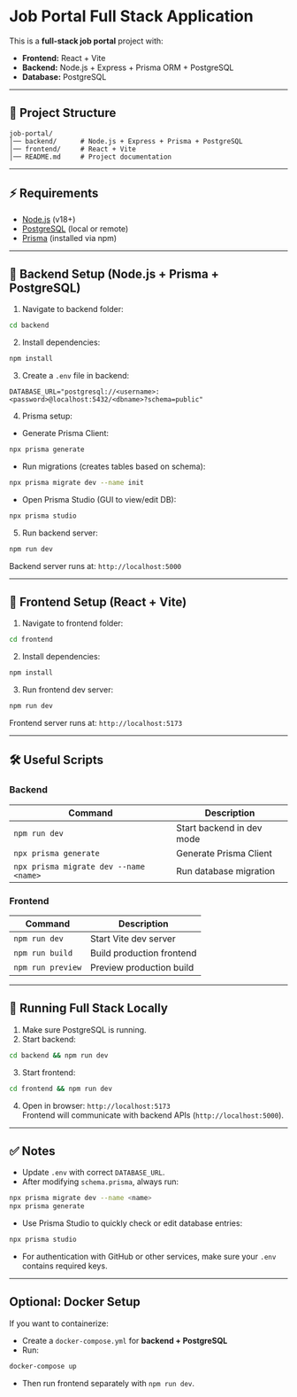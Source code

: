 # Job Portal Full Stack Application

This is a **full-stack job portal** project with:

- **Frontend:** React + Vite
- **Backend:** Node.js + Express + Prisma ORM + PostgreSQL
- **Database:** PostgreSQL

---

## 📂 Project Structure

```
job-portal/
│── backend/      # Node.js + Express + Prisma + PostgreSQL
│── frontend/     # React + Vite
│── README.md     # Project documentation
```

---

## ⚡ Requirements

- [Node.js](https://nodejs.org/) (v18+)
- [PostgreSQL](https://www.postgresql.org/download/) (local or remote)
- [Prisma](https://www.prisma.io/) (installed via npm)

---

## 🔧 Backend Setup (Node.js + Prisma + PostgreSQL)

1. Navigate to backend folder:

```bash
cd backend
```

2. Install dependencies:

```bash
npm install
```

3. Create a `.env` file in backend:

```env
DATABASE_URL="postgresql://<username>:<password>@localhost:5432/<dbname>?schema=public"
```

4. Prisma setup:

- Generate Prisma Client:

```bash
npx prisma generate
```

- Run migrations (creates tables based on schema):

```bash
npx prisma migrate dev --name init
```

- Open Prisma Studio (GUI to view/edit DB):

```bash
npx prisma studio
```

5. Run backend server:

```bash
npm run dev
```

Backend server runs at: `http://localhost:5000`

---

## 🎨 Frontend Setup (React + Vite)

1. Navigate to frontend folder:

```bash
cd frontend
```

2. Install dependencies:

```bash
npm install
```

3. Run frontend dev server:

```bash
npm run dev
```

Frontend server runs at: `http://localhost:5173`

---

## 🛠️ Useful Scripts

### Backend

| Command                                | Description               |
| -------------------------------------- | ------------------------- |
| `npm run dev`                          | Start backend in dev mode |
| `npx prisma generate`                  | Generate Prisma Client    |
| `npx prisma migrate dev --name <name>` | Run database migration    |

### Frontend

| Command           | Description               |
| ----------------- | ------------------------- |
| `npm run dev`     | Start Vite dev server     |
| `npm run build`   | Build production frontend |
| `npm run preview` | Preview production build  |

---

## 🚀 Running Full Stack Locally

1. Make sure PostgreSQL is running.
2. Start backend:

```bash
cd backend && npm run dev
```

3. Start frontend:

```bash
cd frontend && npm run dev
```

4. Open in browser: `http://localhost:5173`  
   Frontend will communicate with backend APIs (`http://localhost:5000`).

---

## ✅ Notes

- Update `.env` with correct `DATABASE_URL`.
- After modifying `schema.prisma`, always run:

```bash
npx prisma migrate dev --name <name>
npx prisma generate
```

- Use Prisma Studio to quickly check or edit database entries:

```bash
npx prisma studio
```

- For authentication with GitHub or other services, make sure your `.env` contains required keys.

---

## Optional: Docker Setup

If you want to containerize:

- Create a `docker-compose.yml` for **backend + PostgreSQL**
- Run:

```bash
docker-compose up
```

- Then run frontend separately with `npm run dev`.
